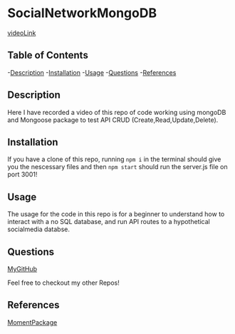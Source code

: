 # SocialNetworkMongoDB

[videoLink](https://drive.google.com/file/d/1Q8iJ6PFgun7oho2FhuUEK_1jVDjgOUaM/view)

## Table of Contents
-[Description](#description)
-[Installation](#installation)
-[Usage](#usage)
-[Questions](#questions)
-[References](#references)



## Description 
Here I have recorded a video of this repo of code working using mongoDB and Mongoose package to test API CRUD (Create,Read,Update,Delete).

## Installation 

If you have a clone of this repo, running `npm i` in the terminal should give you the nescessary files and then `npm start`  should run the server.js file on port 3001! 

## Usage 

The usage for the code in this repo is for a beginner to understand how to interact with a no SQL database, and run API routes to a hypothetical socialmedia databse. 

## Questions 
[MyGitHub](https://github.com/Teelsam)


Feel free to checkout my other Repos!




## References 
[MomentPackage](https://www.geeksforgeeks.org/node-js-moment-module/)
